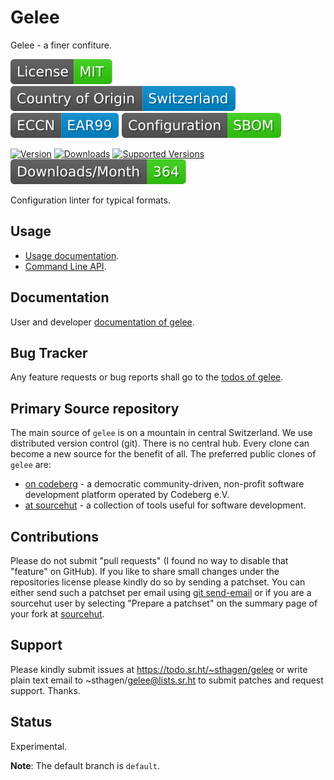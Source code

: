 # Gelee

Gelee - a finer confiture.

[![License](docs/badges/license-spdx-mit.svg)](https://git.sr.ht/~sthagen/gelee/tree/default/item/LICENSE)
[![Country of Origin](docs/badges/country-of-origin-name-switzerland-neutral.svg)](https://git.sr.ht/~sthagen/gelee/tree/default/item/COUNTRY-OF-ORIGIN)
[![Export Classification Control Number (ECCN)](docs/badges/export-control-classification-number_eccn-ear99-neutral.svg)](https://git.sr.ht/~sthagen/gelee/tree/default/item/EXPORT-CONTROL-CLASSIFICATION-NUMBER)
[![Configuration](docs/badges/configuration-sbom.svg)](https://git.sr.ht/~sthagen/gelee/tree/default/item/docs/third-party/README.md)

[![Version](https://img.shields.io/pypi/v/gelee.svg?style=flat)](https://pypi.python.org/pypi/gelee/)
[![Downloads](https://static.pepy.tech/badge/gelee/month)](https://pepy.tech/project/gelee)
[![Supported Versions](https://img.shields.io/pypi/pyversions/gelee.svg?style=flat)](https://pypi.python.org/pypi/gelee/)
[![Maintenance Status](docs/badges/downloads-per-month.svg)](https://git.sr.ht/~sthagen/gelee/log)

Configuration linter for typical formats.

## Usage

* [Usage documentation](https://codes.dilettant.life/docs/gelee/usage).
* [Command Line API](https://codes.dilettant.life/docs/gelee/api).

## Documentation

User and developer [documentation of gelee](https://codes.dilettant.life/docs/gelee).

## Bug Tracker

Any feature requests or bug reports shall go to the [todos of gelee](https://todo.sr.ht/~sthagen/gelee).

## Primary Source repository

The main source of `gelee` is on a mountain in central Switzerland.
We use distributed version control (git).
There is no central hub.
Every clone can become a new source for the benefit of all.
The preferred public clones of `gelee` are:

* [on codeberg](https://codeberg.org/sthagen/gelee) - a democratic community-driven, non-profit software development platform operated by Codeberg e.V.
* [at sourcehut](https://git.sr.ht/~sthagen/gelee) - a collection of tools useful for software development.

## Contributions

Please do not submit "pull requests" (I found no way to disable that "feature" on GitHub).
If you like to share small changes under the repositories license please kindly do so by sending a patchset.
You can either send such a patchset per email using [git send-email](https://git-send-email.io) or 
if you are a sourcehut user by selecting "Prepare a patchset" on the summary page of your fork at [sourcehut](https://git.sr.ht/).

## Support

Please kindly submit issues at https://todo.sr.ht/~sthagen/gelee or write plain text email to ~sthagen/gelee@lists.sr.ht to submit patches and request support. Thanks.

## Status

Experimental.

**Note**: The default branch is `default`.

